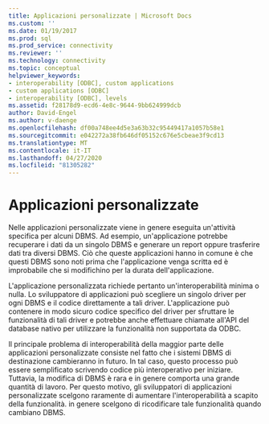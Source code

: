 ```yaml
---
title: Applicazioni personalizzate | Microsoft Docs
ms.custom: ''
ms.date: 01/19/2017
ms.prod: sql
ms.prod_service: connectivity
ms.reviewer: ''
ms.technology: connectivity
ms.topic: conceptual
helpviewer_keywords:
- interoperability [ODBC], custom applications
- custom applications [ODBC]
- interoperability [ODBC], levels
ms.assetid: f28178d9-ecd6-4e8c-9644-9bb624999dcb
author: David-Engel
ms.author: v-daenge
ms.openlocfilehash: df00a748ee4d5e3a63b32c95449417a1057b58e1
ms.sourcegitcommit: e042272a38fb646df05152c676e5cbeae3f9cd13
ms.translationtype: MT
ms.contentlocale: it-IT
ms.lasthandoff: 04/27/2020
ms.locfileid: "81305282"
---
```

# <a name="custom-applications"></a>Applicazioni personalizzate
Nelle applicazioni personalizzate viene in genere eseguita un'attività specifica per alcuni DBMS. Ad esempio, un'applicazione potrebbe recuperare i dati da un singolo DBMS e generare un report oppure trasferire dati tra diversi DBMS. Ciò che queste applicazioni hanno in comune è che questi DBMS sono noti prima che l'applicazione venga scritta ed è improbabile che si modifichino per la durata dell'applicazione.  
  
 L'applicazione personalizzata richiede pertanto un'interoperabilità minima o nulla. Lo sviluppatore di applicazioni può scegliere un singolo driver per ogni DBMS e il codice direttamente a tali driver. L'applicazione può contenere in modo sicuro codice specifico del driver per sfruttare le funzionalità di tali driver e potrebbe anche effettuare chiamate all'API del database nativo per utilizzare la funzionalità non supportata da ODBC.  
  
 Il principale problema di interoperabilità della maggior parte delle applicazioni personalizzate consiste nel fatto che i sistemi DBMS di destinazione cambieranno in futuro. In tal caso, questo processo può essere semplificato scrivendo codice più interoperativo per iniziare. Tuttavia, la modifica di DBMS è rara e in genere comporta una grande quantità di lavoro. Per questo motivo, gli sviluppatori di applicazioni personalizzate scelgono raramente di aumentare l'interoperabilità a scapito della funzionalità. in genere scelgono di ricodificare tale funzionalità quando cambiano DBMS.

